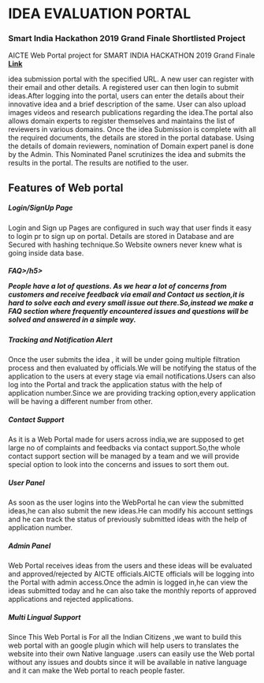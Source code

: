 <h1>IDEA EVALUATION PORTAL</h1>
<h3>Smart India Hackathon 2019 Grand Finale Shortlisted Project</h3>

AICTE Web Portal project for SMART INDIA HACKATHON 2019 Grand Finale
<a href="https://getinnovative.herokuapp.com/"><b>Link</b></a> 

<p>idea submission portal with the specified URL. A new user can register with their email and other details. A registered user can then login to submit
ideas.After logging into the portal, users can enter the details about their innovative idea and a brief description of the same. User can also upload images videos and research publications regarding the idea.The portal also allows domain experts to register themselves and maintains the list of reviewers in various domains. Once the idea Submission is complete with all the required documents, the details are stored in the portal database. Using the details of domain reviewers, nomination of Domain expert panel is done by the Admin. This Nominated Panel scrutinizes the idea and submits the results in the portal. The results are notified to the user.</p>

<h2>Features of Web portal</h2>
<h5>Login/SignUp Page</h5>
<p>Login and Sign up Pages are configured in such way that user finds it easy to login pr to sign up on portal. Details are stored in Database and are Secured with hashing technique.So Website owners never knew what is going inside data base.</p>
<h5>FAQ>/h5>
<p>People have a lot of questions. As we hear a lot of concerns from customers and receive feedback via email and Contact us section,it is hard to solve each and every small issue out there.So,instead we make a FAQ section where frequently encountered issues and questions will be solved and answered in a simple way.</p>
<h5>Tracking and Notification Alert</h5>
<p>Once the user submits the idea , it will be under going multiple filtration process and then evaluated by officials.We will be notifying the status of the application to the users at every stage via email notifications.Users can also log into the Portal and track the application status with the help of application number.Since we are providing tracking option,every application will be having a different number from other.</p>
<h5>Contact Support</h5>
<p>As it is a Web Portal made for users across india,we are supposed to get large no of complaints and feedbacks via contact support.So,the whole contact support section will be managed by a team and we will provide special option to look into the concerns and issues to sort them out.</p>
<h5>User Panel</h5>
<p>As soon as the user logins into the WebPortal he can view the submitted ideas,he can also submit the new ideas.He can modify his account settings and he can track the status of previously submitted ideas with the help of application number.</p>
<h5>Admin Panel</h5>
<p>Web Portal receives ideas from the users and these ideas will be evaluated and approved/rejected by AICTE officials.AICTE officials will be logging into the Portal with admin access.Once the admin is logged in,he can view the ideas submitted today and he can also take the monthly reports of approved applications and rejected applications.</p>
<h5>Multi Lingual Support</h5>
<p>Since This Web Portal is For all the Indian Citizens ,we want to build this web portal with an google plugin which will help users to translates the website into their own Native language .users can easily use the Web portal without any issues and doubts since it will be available in native language and it can make the Web portal to reach people faster.</p>
